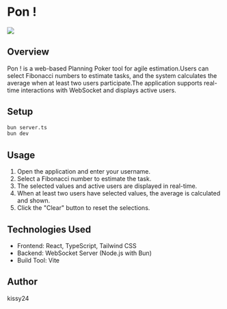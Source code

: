 # Pon !

![](https://img.shields.io/github/license/kissy24/pon)

## Overview

Pon ! is a web-based Planning Poker tool for agile estimation.Users can select Fibonacci numbers to estimate tasks, and the system calculates the average when at least two users participate.The application supports real-time interactions with WebSocket and displays active users.

## Setup

```sh
bun server.ts
bun dev
```

## Usage

1. Open the application and enter your username.
2. Select a Fibonacci number to estimate the task.
3. The selected values and active users are displayed in real-time.
4. When at least two users have selected values, the average is calculated and shown.
5. Click the "Clear" button to reset the selections.

## Technologies Used

- Frontend: React, TypeScript, Tailwind CSS
- Backend: WebSocket Server (Node.js with Bun)
- Build Tool: Vite

## Author

kissy24
